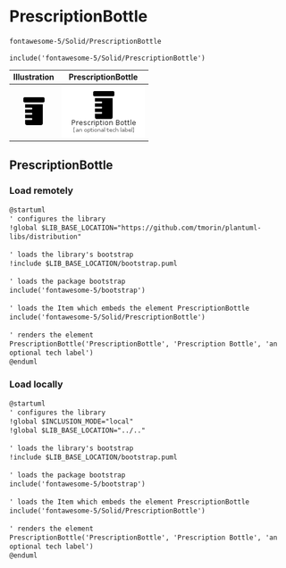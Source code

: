 # PrescriptionBottle


```text
fontawesome-5/Solid/PrescriptionBottle
```

```text
include('fontawesome-5/Solid/PrescriptionBottle')
```



| Illustration | PrescriptionBottle |
| :---: | :---: |
| ![illustration for Illustration](../../fontawesome-5/Solid/PrescriptionBottle.png) | ![illustration for PrescriptionBottle](../../fontawesome-5/Solid/PrescriptionBottle.Local.png) |




## PrescriptionBottle

### Load remotely
```plantuml
@startuml
' configures the library
!global $LIB_BASE_LOCATION="https://github.com/tmorin/plantuml-libs/distribution"

' loads the library's bootstrap
!include $LIB_BASE_LOCATION/bootstrap.puml

' loads the package bootstrap
include('fontawesome-5/bootstrap')

' loads the Item which embeds the element PrescriptionBottle
include('fontawesome-5/Solid/PrescriptionBottle')

' renders the element
PrescriptionBottle('PrescriptionBottle', 'Prescription Bottle', 'an optional tech label')
@enduml
```

### Load locally
```plantuml
@startuml
' configures the library
!global $INCLUSION_MODE="local"
!global $LIB_BASE_LOCATION="../.."

' loads the library's bootstrap
!include $LIB_BASE_LOCATION/bootstrap.puml

' loads the package bootstrap
include('fontawesome-5/bootstrap')

' loads the Item which embeds the element PrescriptionBottle
include('fontawesome-5/Solid/PrescriptionBottle')

' renders the element
PrescriptionBottle('PrescriptionBottle', 'Prescription Bottle', 'an optional tech label')
@enduml
```

